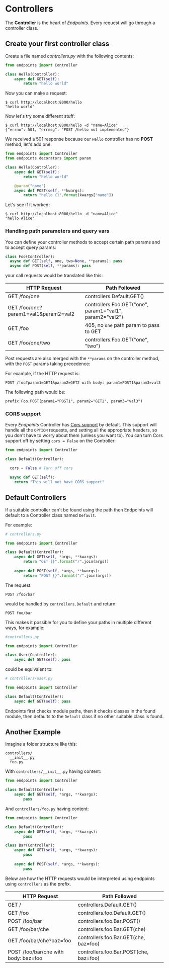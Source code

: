 # Controllers

The **Controller** is the heart of _Endpoints_. Every request will go through a controller class.


## Create your first controller class

Create a file named _controllers.py_ with the following contents:

```python
from endpoints import Controller

class Hello(Controller):
    async def GET(self):
        return "hello world"
```

Now you can make a request:

    $ curl http://localhost:8000/hello
    "hello world"

Now let's try some different stuff:

    $ curl http://localhost:8000/hello -d "name=Alice"
    {"errno": 501, "errmsg": "POST /hello not implemented"}

We received a 501 response because our `Hello` controller has no **POST** method, let's add one:

```python
from endpoints import Controller
from endpoints.decorators import param

class Hello(Controller):
    async def GET(self):
        return "hello world"

    @param("name")
    async def POST(self, **kwargs):
        return "hello {}".format(kwargs["name"])
```

Let's see if it worked:

    $ curl http://localhost:8000/hello -d "name=Alice"
    "hello Alice"


### Handling path parameters and query vars

You can define your controller methods to accept certain path params and to accept query params:

```python
class Foo(Controller):
  async def GET(self, one, two=None, **params): pass
  async def POST(self, **params): pass
```

your call requests would be translated like this:

|HTTP Request                           | Path Followed                                              |
|-------------------------------------- | ---------------------------------------------------------- |
|GET /foo/one                           | controllers.Default.GET()                                  |
|GET /foo/one?param1=val1&param2=val2   | controllers.Foo.GET("one", param1="val1", param2="val2")   |
|GET /foo                               | 405, no `one` path param to pass to GET                    |
|GET /foo/one/two                       | controllers.Foo.GET("one", "two")                          |

Post requests are also merged with the `**params` on the controller method, with the `POST` params taking precedence:

For example, if the HTTP request is:

    POST /foo?param1=GET1&param2=GET2 with body: param1=POST1&param3=val3

The following path would be:

    prefix.Foo.POST(param1="POST1", param2="GET2", param3="val3")


### CORS support

Every _Endpoints_ Controller has [Cors support](http://www.w3.org/TR/cors/) by default. This support will handle all the `OPTION` requests, and setting all the appropriate headers, so you don't have to worry about them (unless you want to).
You can turn Cors support off by setting `cors = False` on the Controller:

```python
from endpoints import Controller

class Default(Controller):

  cors = False # Turn off cors

  async def GET(self):
    return "This will not have CORS support"
```

## Default Controllers

If a suitable controller can't be found using the path then Endpoints will default to a Controller class named `Default`.

For example:


```python
# controllers.py

from endpoints import Controller

class Default(Controller):
	async def GET(self, *args, **kwargs):
		return "GET {}".format("/".join(args))
	
	async def POST(self, *args, **kwargs):
		return "POST {}".format("/".join(args))
```

The request:

	POST /foo/bar
	
would be handled by `controllers.Default` and return:

	POST foo/bar

This makes it possible for you to define your paths in multiple different ways, for example:

```python
#controllers.py

from endpoints import Controller

class User(Controller):
	async def GET(self): pass
```

could be equivalent to:

```python
# controllers/user.py

from endpoints import Controller

class Default(Controller):
	async def GET(self): pass
```

Endpoints first checks module paths, then it checks classes in the found module, then defaults to the `Default` class if no other suitable class is found.


## Another Example

Imagine a folder structure like this:

```
controllers/
  __init__.py
  foo.py
```

With `controllers/__init__.py` having content:

```python
from endpoints import Controller

class Default(Controller):
    async def GET(self, *args, **kwargs):
        pass
```

And `controllers/foo.py` having content:

```python
from endpoints import Controller

class Default(Controller):
    async def GET(self, *args, **kwargs):
        pass

class Bar(Controller):
    async def GET(self, *args, **kwargs):
        pass
        
    async def POST(self, *args, **kwargs):
        pass
```


Below are how the HTTP requests would be interpreted using endpoints using `controllers` as the prefix.


|HTTP Request                           | Path Followed                          |
|---------------------------------------|--------------------------------------- |
|GET /                                  | controllers.Default.GET()              |
|GET /foo                               | controllers.foo.Default.GET()          |
|POST /foo/bar                          | controllers.foo.Bar.POST()             |
|GET /foo/bar/che                       | controllers.foo.Bar.GET(che)           |
|GET /foo/bar/che?baz=foo               | controllers.foo.Bar.GET(che, baz=foo)  |
|POST /foo/bar/che with body: baz=foo   | controllers.foo.Bar.POST(che, baz=foo) |
